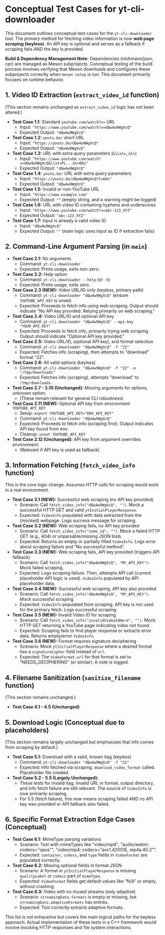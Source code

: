 # Conceptual Test Cases for yt-cli-downloader

This document outlines conceptual test cases for the `yt-cli-downloader` tool.
The primary method for fetching video information is now **web page scraping (keyless)**.
An API key is optional and serves as a fallback if scraping fails AND the key is provided.

**Build & Dependency Management Note:** Dependencies (nlohmann/json, cpr) are managed
as Meson subprojects. Conceptual testing of the build process involves verifying that
Meson downloads and configures these subprojects correctly when `meson setup` is run.
This document primarily focuses on runtime behavior.

## 1. Video ID Extraction (`extract_video_id` function)

(This section remains unchanged as `extract_video_id` logic has not been altered.)

*   **Test Case 1.1:** Standard `youtube.com/watch?v=` URL
    *   Input: `"https://www.youtube.com/watch?v=dQw4w9WgXcQ"`
    *   Expected Output: `"dQw4w9WgXcQ"`
*   **Test Case 1.2:** `youtu.be/` short URL
    *   Input: `"https://youtu.be/dQw4w9WgXcQ"`
    *   Expected Output: `"dQw4w9WgXcQ"`
*   **Test Case 1.3:** URL with extra query parameters (`&list=`, `&t=`)
    *   Input: `"https://www.youtube.com/watch?v=dQw4w9WgXcQ&list=PL...&t=60s"`
    *   Expected Output: `"dQw4w9WgXcQ"`
*   **Test Case 1.4:** `youtu.be/` URL with extra query parameters
    *   Input: `"https://youtu.be/dQw4w9WgXcQ?t=60s"`
    *   Expected Output: `"dQw4w9WgXcQ"`
*   **Test Case 1.5:** Invalid or non-YouTube URL
    *   Input: `"https://www.example.com"`
    *   Expected Output: `""` (empty string, and a warning might be logged)
*   **Test Case 1.6:** URL with video ID containing hyphens and underscores
    *   Input: `"https://www.youtube.com/watch?v=abc-123_XYZ"`
    *   Expected Output: `"abc-123_XYZ"`
*   **Test Case 1.7:** Input is already a valid video ID
    *   Input: `"dQw4w9WgXcQ"`
    *   Expected Output: `""` (main logic uses input as ID if extraction fails)

## 2. Command-Line Argument Parsing (in `main`)

*   **Test Case 2.1:** No arguments
    *   Command: `yt-cli-downloader`
    *   Expected: Prints usage, exits non-zero.
*   **Test Case 2.2:** Help option
    *   Command: `yt-cli-downloader --help` (or `-h`)
    *   Expected: Prints usage, exits zero.
*   **Test Case 2.3 (NEW):** Video URL/ID only (keyless, primary path)
    *   Command: `yt-cli-downloader "dQw4w9WgXcQ"` (ensure `YOUTUBE_API_KEY` is unset)
    *   Expected: Proceeds to fetch info using web scraping. Output should indicate "No API key provided. Relying primarily on web scraping."
*   **Test Case 2.4:** Video URL/ID and optional API key
    *   Command: `yt-cli-downloader "dQw4w9WgXcQ" --api-key "YOUR_API_KEY"`
    *   Expected: Proceeds to fetch info, primarily trying web scraping. Output should indicate "Optional API key provided."
*   **Test Case 2.5:** Video URL/ID, (optional API key), and format selection
    *   Command: `yt-cli-downloader "dQw4w9WgXcQ" -f "22"`
    *   Expected: Fetches info (scraping), then attempts to "download" format "22".
*   **Test Case 2.6:** All valid options (keyless)
    *   Command: `yt-cli-downloader "dQw4w9WgXcQ" -f "22" -o "/tmp/downloads"`
    *   Expected: Fetches info (scraping), attempts "download" to `/tmp/downloads`.
*   **Test Case 2.7 - 2.10 (Unchanged):** Missing arguments for options, unknown option.
    *   (These remain relevant for general CLI robustness)
*   **Test Case 2.11 (NEW):** Optional API key from environment `YOUTUBE_API_KEY`
    *   Setup: `export YOUTUBE_API_KEY="ENV_API_KEY"`
    *   Command: `yt-cli-downloader "dQw4w9WgXcQ"`
    *   Expected: Proceeds to fetch info (scraping first). Output indicates API key found from env.
    *   Cleanup: `unset YOUTUBE_API_KEY`
*   **Test Case 2.12 (Unchanged):** API key from argument overrides environment.
    *   (Relevant if API key is used as fallback)

## 3. Information Fetching (`fetch_video_info` function)

This is the core logic change. Assumes HTTP calls for scraping would work in a real environment.

*   **Test Case 3.1 (NEW):** Successful web scraping (no API key provided)
    *   Scenario: Call `fetch_video_info("dQw4w9WgXcQ", "")`. Mock a successful HTTP GET and valid `ytInitialPlayerResponse`.
    *   Expected: `VideoInfo` populated with data extracted from the (mocked) webpage. Logs success message for scraping.
*   **Test Case 3.2 (NEW):** Web scraping fails, no API key provided
    *   Scenario: Call `fetch_video_info("some_id", "")`. Mock a failed HTTP GET (e.g., 404) or unparsable/missing JSON blob.
    *   Expected: Returns an empty or partially filled `VideoInfo`. Logs error about scraping failure and "No successful method".
*   **Test Case 3.3 (NEW):** Web scraping fails, API key provided (triggers API fallback)
    *   Scenario: Call `fetch_video_info("dQw4w9WgXcQ", "MY_API_KEY")`. Mock failed scraping.
    *   Expected: Logs scraping failure. Then, attempts API call (current placeholder API logic is used). `VideoInfo` populated by API placeholder data.
*   **Test Case 3.4 (NEW):** Successful web scraping, API key also provided
    *   Scenario: Call `fetch_video_info("dQw4w9WgXcQ", "MY_API_KEY")`. Mock successful scraping.
    *   Expected: `VideoInfo` populated from scraping. API key is not used for the primary fetch. Logs successful scraping.
*   **Test Case 3.5 (NEW):** Invalid Video ID for scraping
    *   Scenario: Call `fetch_video_info("invalidVideoIdHere", "")`. Mock HTTP GET returning a YouTube page indicating video not found.
    *   Expected: Scraping fails to find player response or extracts error data. Returns empty/error `VideoInfo`.
*   **Test Case 3.6 (NEW):** Format requires signature deciphering
    *   Scenario: Mock `ytInitialPlayerResponse` where a desired format has a `signatureCipher` field instead of `url`.
    *   Expected: The `VideoFormat.url` for that format is set to "NEEDS_DECIPHERING" (or similar). A note is logged.

## 4. Filename Sanitization (`sanitize_filename` function)

(This section remains unchanged.)

*   **Test Case 4.1 - 4.5 (Unchanged)**

## 5. Download Logic (Conceptual due to placeholders)

(This section remains largely unchanged but emphasizes that info comes from scraping by default.)

*   **Test Case 5.1:** Download with a valid, known itag (keyless)
    *   Command: `yt-cli-downloader "dQw4w9WgXcQ" -f "22"`
    *   Expected: Info fetched via scraping. `download_video_format` called. Placeholder file created.
*   **Test Case 5.2 - 5.5 (Largely Unchanged):**
    *   These tests for invalid itag, invalid URL in format, output directory, and info fetch failure are still relevant. The source of `VideoInfo` is now primarily scraping.
    *   For 5.5 (fetch failure), this now means scraping failed AND no API key was provided or API fallback also failed.

## 6. Specific Format Extraction Edge Cases (Conceptual)

*   **Test Case 6.1:** MimeType parsing variations
    *   Scenario: Test with mimeTypes like "video/mp4", "audio/webm; codecs=\"opus\"", "video/mp4; codecs=\"avc1.42001E, mp4a.40.2\"".
    *   Expected: `container`, `codecs`, and `type` fields in `VideoFormat` are populated correctly.
*   **Test Case 6.2:** Missing optional fields in format JSON
    *   Scenario: A format in `ytInitialPlayerResponse` is missing `qualityLabel` or `codecs` part of `mimeType`.
    *   Expected: `VideoFormat` fields get default values like "N/A" or empty, without crashing.
*   **Test Case 6.3:** Video with no muxed streams (only adaptive)
    *   Scenario: `streamingData.formats` is empty or missing, but `streamingData.adaptiveFormats` has entries.
    *   Expected: Tool correctly extracts adaptive formats.

This list is not exhaustive but covers the main logical paths for the keyless approach.
Actual implementation of these tests in a C++ framework would involve
mocking HTTP responses and file system interactions.
